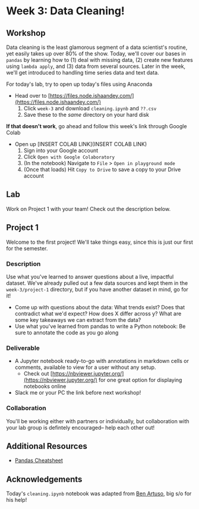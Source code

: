 # Week 3: Data Cleaning!
## Workshop 
Data cleaning is the least glamorous segment of a data scientist's routine, yet easily takes up over 80% of the show. Today, we'll cover our bases in `pandas` by learning how to (1) deal with missing data, (2) create new features using `lambda apply`, and (3) data from several sources. Later in the week, we'll get introduced to handling time series data and text data. 


For today's lab, try to open up today's files using Anaconda
- Head over to [https://files.node.ishaandey.com/](https://files.node.ishaandey.com/)
    1. Click `week-3` and download `cleaning.ipynb` and `??.csv`
    2. Save these to the *same* directory on your hard disk

**If that doesn't work**, go ahead and follow this week's link through Google Colab
- Open up [INSERT COLAB LINK](INSERT COLAB LINK) 
    1. Sign into your Google account
    2. Click `Open with Google Colaboratory`
    3. (In the notebook) Navigate to `File` > `Open in playground mode`
    4. (Once that loads) Hit `Copy to Drive` to save a copy to your Drive account 

## Lab
Work on Project 1 with your team! Check out the description below.

## Project 1
Welcome to the first project! We'll take things easy, since this is just our first for the semester.

### Description
Use what you've learned to answer questions about a live, impactful dataset. We've already pulled out a few data sources and kept them in the `week-3/project-1` directory, but if you have another dataset in mind, go for it!

- Come up with questions about the data: What trends exist? Does that contradict what we'd expect? How does X differ across y? What are some key takeaways we can extract from the data?
- Use what you've learned from pandas to write a Python notebook: Be sure to annotate the code as you go along

### Deliverable
- A Jupyter notebook ready-to-go with annotations in markdown cells or comments, available to view for a user without any setup.
  - Check out [https://nbviewer.jupyter.org/](https://nbviewer.jupyter.org/) for one great option for displaying notebooks online
- Slack me or your PC the link before next workshop!

### Collaboration
You'll be working either with partners or individually, but collaboration with your lab group is defintely encouraged– help each other out!

## Additional Resources
- [Pandas Cheatsheet](https://pandas.pydata.org/Pandas_Cheat_Sheet.pdf)

## Acknowledgements
Today's `cleaning.ipynb` notebook was adapted from [Ben Artuso](https://github.com/benartuso/), big s/o for his help!



